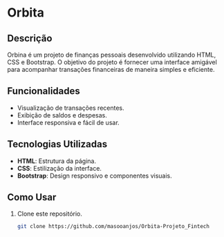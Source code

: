 # Orbita

## Descrição
Orbina é um projeto de finanças pessoais desenvolvido utilizando HTML, CSS e Bootstrap. O objetivo do projeto é fornecer uma interface amigável para acompanhar transações financeiras de maneira simples e eficiente.

## Funcionalidades
- Visualização de transações recentes.
- Exibição de saldos e despesas.
- Interface responsiva e fácil de usar.

## Tecnologias Utilizadas
- **HTML**: Estrutura da página.
- **CSS**: Estilização da interface.
- **Bootstrap**: Design responsivo e componentes visuais.

## Como Usar
1. Clone este repositório.
   ```sh
   git clone https://github.com/masooanjos/Orbita-Projeto_Fintech
